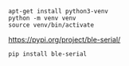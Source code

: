 


```
apt-get install python3-venv
python -m venv venv
source venv/bin/activate
```

https://pypi.org/project/ble-serial/

```
pip install ble-serial
```

